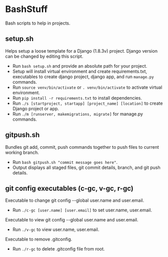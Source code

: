 # BashStuff
Bash scripts to help in projects.

## setup.sh
Helps setup a loose template for a Django (1.8.3v) project. Django version can be changed by editing this script. 
- Run `bash setup.sh` and provide an absolute path for your project.
- Setup will install virtual environment and create requirements.txt, executables to create django project, django app, and run `manage.py` commands.
- Run `source venv/bin/activate` or `. venv/bin/activate` to activate virtual environment.
- Run `pip install -r requirements.txt` to install dependencies.
- Run `./s [startproject, startapp] [project_name] [location]` to create Django project or app.
- Run `./m [runserver, makemigrations, migrate]` for manage.py commands. 

## gitpush.sh
Bundles git add, commit, push commands together to push files to current working branch. 
- Run `bash gitpush.sh "commit message goes here"`. 
- Output displays all staged files, git commit details, branch, and git push details.

## git config executables (c-gc, v-gc, r-gc)

Executable to change git config --global user.name and user.email.
- Run `./c-gc [user.name] [user.email]` to set user.name, user.email.

Executable to view git config --global user.name and user.email.
- Run `./v-gc` to view user.name, user.email.

Executable to remove .gitconfig.
- Run `./r-gc` to delete .gitconfig file from root.

